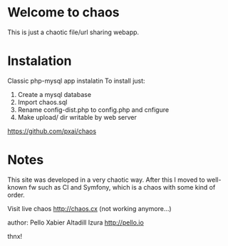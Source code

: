 # Welcome to chaos
This is just a chaotic file/url sharing webapp.

# Instalation
Classic php-mysql app instalatin
To install just:
1. Create a mysql database
2. Import chaos.sql
3. Rename config-dist.php to config.php and cnfigure
4. Make upload/ dir writable by web server

https://github.com/pxai/chaos

# Notes
This site was developed in a very chaotic way. After this I moved to
well-known fw such as CI and Symfony, which is a chaos with some kind of order.

Visit live chaos
http://chaos.cx (not working anymore...)

author: Pello Xabier Altadill Izura
http://pello.io

thnx!
